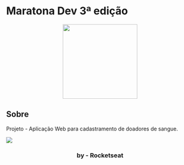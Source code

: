 # Maratona Dev 3ª edição

<div align="center">
  <img height="200" width="200" src="./assets/img/logo.png" align="center"></img>
</div>

## Sobre
Projeto - Aplicação Web para cadastramento de doadores de sangue.

<img align="center" src="./assets/img/maratonadev.png"></img>

<h3 align="center">by - <strong>Rocketseat</strong> </h3>